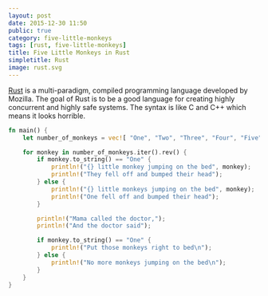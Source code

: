 ```yaml
---
layout: post
date: 2015-12-30 11:50
public: true
category: five-little-monkeys
tags: [rust, five-little-monkeys]
title: Five Little Monkeys in Rust
simpletitle: Rust
image: rust.svg
---
```


[Rust](https://en.m.wikipedia.org/wiki/Rust_(programming_language)) is a multi-paradigm, compiled programming language developed by Mozilla. The goal of Rust is to be a good language for creating highly concurrent and highly safe systems. The syntax is like C and C++ which means it looks horrible.

```rust
fn main() {
	let number_of_monkeys = vec![ "One", "Two", "Three", "Four", "Five" ];

	for monkey in number_of_monkeys.iter().rev() {
		if monkey.to_string() == "One" {
			println!("{} little monkey jumping on the bed", monkey);
			println!("They fell off and bumped their head");
		} else {
			println!("{} little monkeys jumping on the bed", monkey);
			println!("One fell off and bumped their head");
		}

		println!("Mama called the doctor,");
		println!("And the doctor said");

		if monkey.to_string() == "One" {
			println!("Put those monkeys right to bed\n");
		} else {
			println!("No more monkeys jumping on the bed\n");
		}
	}
}
```
